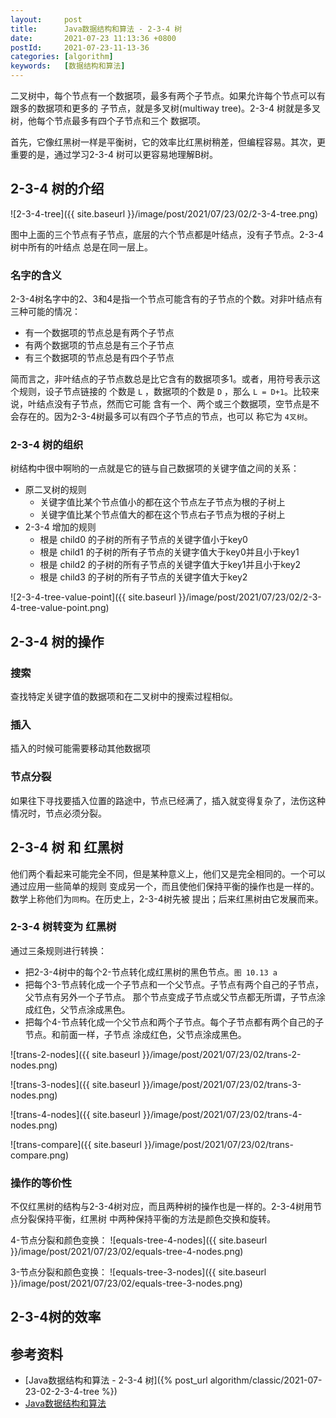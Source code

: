 ```yaml
---
layout:     post
title:      Java数据结构和算法 - 2-3-4 树
date:       2021-07-23 11:13:36 +0800
postId:     2021-07-23-11-13-36
categories: [algorithm]
keywords:   [数据结构和算法]
---
```


二叉树中，每个节点有一个数据项，最多有两个子节点。如果允许每个节点可以有跟多的数据项和更多的
子节点，就是多叉树(multiway tree)。2-3-4 树就是多叉树，他每个节点最多有四个子节点和三个
数据项。

首先，它像红黑树一样是平衡树，它的效率比红黑树稍差，但编程容易。其次，更重要的是，通过学习2-3-4
树可以更容易地理解B树。

## 2-3-4 树的介绍

![2-3-4-tree]({{ site.baseurl }}/image/post/2021/07/23/02/2-3-4-tree.png)

图中上面的三个节点有子节点，底层的六个节点都是叶结点，没有子节点。2-3-4树中所有的叶结点
总是在同一层上。

### 名字的含义
2-3-4树名字中的2、3和4是指一个节点可能含有的子节点的个数。对非叶结点有三种可能的情况：
* 有一个数据项的节点总是有两个子节点
* 有两个数据项的节点总是有三个子节点
* 有三个数据项的节点总是有四个子节点

简而言之，非叶结点的子节点数总是比它含有的数据项多1。或者，用符号表示这个规则，设子节点链接的
个数是 `L` ，数据项的个数是 `D` ，那么 `L = D+1`。比较来说，叶结点没有子节点，然而它可能
含有一个、两个或三个数据项，空节点是不会存在的。因为2-3-4树最多可以有四个子节点的节点，也可以
称它为 `4叉树`。

### 2-3-4 树的组织

树结构中很中啊哟的一点就是它的链与自己数据项的关键字值之间的关系：
* 原二叉树的规则
    - 关键字值比某个节点值小的都在这个节点左子节点为根的子树上
    - 关键字值比某个节点值大的都在这个节点右子节点为根的子树上
* 2-3-4 增加的规则
    - 根是 child0 的子树的所有子节点的关键字值小于key0
    - 根是 child1 的子树的所有子节点的关键字值大于key0并且小于key1
    - 根是 child2 的子树的所有子节点的关键字值大于key1并且小于key2
    - 根是 child3 的子树的所有子节点的关键字值大于key2

![2-3-4-tree-value-point]({{ site.baseurl }}/image/post/2021/07/23/02/2-3-4-tree-value-point.png)

## 2-3-4 树的操作

### 搜索
查找特定关键字值的数据项和在二叉树中的搜索过程相似。

### 插入
插入的时候可能需要移动其他数据项

### 节点分裂
如果往下寻找要插入位置的路途中，节点已经满了，插入就变得复杂了，法伤这种情况时，节点必须分裂。

## 2-3-4 树 和 红黑树 
他们两个看起来可能完全不同，但是某种意义上，他们又是完全相同的。一个可以通过应用一些简单的规则
变成另一个，而且使他们保持平衡的操作也是一样的。数学上称他们为`同构`。在历史上，2-3-4树先被
提出；后来红黑树由它发展而来。

### 2-3-4 树转变为 红黑树
通过三条规则进行转换：
* 把2-3-4树中的每个2-节点转化成红黑树的黑色节点。`图 10.13 a`
* 把每个3-节点转化成一个子节点和一个父节点。子节点有两个自己的子节点，父节点有另外一个子节点。
  那个节点变成子节点或父节点都无所谓，子节点涂成红色，父节点涂成黑色。
* 把每个4-节点转化成一个父节点和两个子节点。每个子节点都有两个自己的子节点。和前面一样，子节点
  涂成红色，父节点涂成黑色。

![trans-2-nodes]({{ site.baseurl }}/image/post/2021/07/23/02/trans-2-nodes.png)

![trans-3-nodes]({{ site.baseurl }}/image/post/2021/07/23/02/trans-3-nodes.png)

![trans-4-nodes]({{ site.baseurl }}/image/post/2021/07/23/02/trans-4-nodes.png)

![trans-compare]({{ site.baseurl }}/image/post/2021/07/23/02/trans-compare.png)

### 操作的等价性
不仅红黑树的结构与2-3-4树对应，而且两种树的操作也是一样的。2-3-4树用节点分裂保持平衡，红黑树
中两种保持平衡的方法是颜色交换和旋转。

4-节点分裂和颜色变换：
![equals-tree-4-nodes]({{ site.baseurl }}/image/post/2021/07/23/02/equals-tree-4-nodes.png)

3-节点分裂和颜色变换：
![equals-tree-3-nodes]({{ site.baseurl }}/image/post/2021/07/23/02/equals-tree-3-nodes.png)

## 2-3-4树的效率



## 参考资料

* [Java数据结构和算法 - 2-3-4 树]({% post_url algorithm/classic/2021-07-23-02-2-3-4-tree %})
* [Java数据结构和算法](https://book.douban.com/subject/1144007/)
